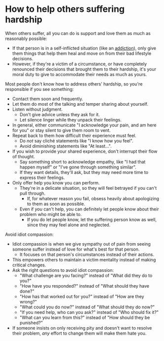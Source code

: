 
# How to help others suffering hardship

When others suffer, all you can do is support and love them as much as reasonably possible:

- If that person is in a self-inflicted situation (like an [addiction](addiction-substances.md)), only give them things that help them heal and move on from their bad lifestyle decisions.
- However, if they're a victim of a circumstance, or have completely renounced their decisions that brought them to their hardship, it's your moral duty to give to accommodate their needs as much as yours.

Most people don't know how to address others' hardship, so you're responsible if you see something:

- Contact them soon and frequently.
- Let them do most of the talking and temper sharing about yourself.
- Listen without judgment.
  - Don't give advice unless they ask for it.
  - Let silence linger while they unpack their feelings.
- In general, either communicate "I acknowledge your pain, and am here for you" or stay silent to give them room to vent.
- Repeat back to them how difficult their experience must feel.
  - Do *not* say cliché statements like "I know how you feel".
  - Avoid diminishing statements like "At least...".
- If you wish to provide your shared experience, don't interrupt their flow of thought.
  - Say something short to acknowledge empathy, like "I had that happen myself" or "I've gone through something similar".
  - If they want details, they'll ask, but they may need more time to express their feelings.
- Only offer help you know you can perform.
  - They're in a delicate situation, so they will feel betrayed if you can't pull through.
    - If, for whatever reason you fail, obsess heavily about apologizing to them as soon as possible.
  - Even if *you* can't help, you can definitely let people know about their problem who might be able to.
    - If you do let people know, let the suffering person know as well, since they may feel alone and neglected.

Avoid idiot compassion:

- Idiot compassion is when we give sympathy out of pain from seeing someone suffer instead of love for what's best for that person.
  - It focuses on that person's circumstances instead of their actions.
- This empowers others to maintain a victim mentality instead of making critical changes.
- Ask the right questions to avoid idiot compassion:
  - "What challenge are you facing?" instead of "What did they do to you?"
  - "How have you responded?" instead of "What should they have done?"
  - "How has that worked out for you?" instead of "How are they wrong?"
  - "What could you do now?" instead of "What should they do now?"
  - "If you need help, who can you ask?" instead of "Who should fix it?"
  - "What can you learn from this?" instead of "How should they be punished?"
- If someone insists on only receiving pity and doesn't want to resolve their problem, *any* effort to change them will make them hate you.
